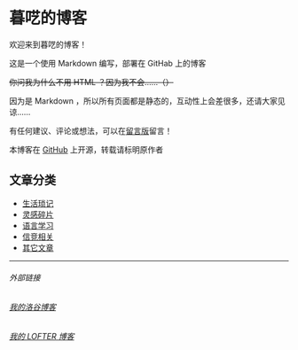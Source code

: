 # 暮呓的博客

欢迎来到暮呓的博客！

这是一个使用 Markdown 编写，部署在 GitHab 上的博客

~~你问我为什么不用 HTML ？因为我不会……（）~~

因为是 Markdown ，所以所有页面都是静态的，互动性上会差很多，还请大家见谅……

有任何建议、评论或想法，可以在[留言版](https://note.ms/jrlg)留言！

本博客在 [GitHub](https://github.com/Muh-Yih/Muh-Yih.github.io/) 上开源，转载请标明原作者

## 文章分类

- [生活琐记](life.md)
- [灵感碎片](insp.md)
- [语言学习](lang.md)
- [信竞相关](oi.md)
- [其它文章](other.md)

---
###### 外部链接
###### [我的洛谷博客](https://muhyih.blog.luogu.org/)
###### [我的 LOFTER 博客](https://seven-celsius-sunny.lofter.com/)

